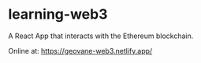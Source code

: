 # learning-web3

A React App that interacts with the Ethereum blockchain.

Online at: https://geovane-web3.netlify.app/
